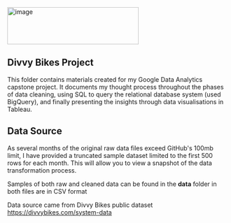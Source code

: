 <img width="300" height="85" alt="image" src="https://github.com/user-attachments/assets/64931e28-781c-4467-9a44-12fd6bedefa7" />


## Divvy Bikes Project 

This folder contains materials created for my Google Data Analytics capstone project. It documents my thought process throughout the phases of data cleaning, using SQL to query the relational database system (used BigQuery), and finally presenting the insights through data visualisations in Tableau.  

## Data Source
As several months of the original raw data files exceed GitHub's 100mb limit, I have provided a truncated sample dataset limited to the first 500 rows for each month. This will allow you to view a snapshot of the data transformation process. 

Samples of both raw and cleaned data can be found in the **data** folder in both files are in CSV format 

Data source came from Divvy Bikes public dataset https://divvybikes.com/system-data 

